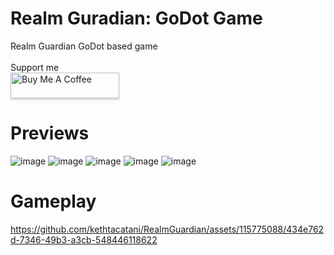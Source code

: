 # Realm Guradian: GoDot Game

Realm Guardian
GoDot based game
<br>
<br>
Support me
<br>
<a href="https://www.buymeacoffee.com/kethtacatani" target="_blank"><img src="https://www.buymeacoffee.com/assets/img/custom_images/orange_img.png" alt="Buy Me A Coffee" style="height: 41px !important;width: 174px !important;box-shadow: 0px 3px 2px 0px rgba(190, 190, 190, 0.5) !important;-webkit-box-shadow: 0px 3px 2px 0px rgba(190, 190, 190, 0.5) !important;" ></a>
# Previews
![image](https://github.com/kethtacatani/RealmGuardian/assets/115775088/0cb995c9-16e9-4961-993b-302710da701b)
![image](https://github.com/kethtacatani/RealmGuardian/assets/115775088/3301de9a-cf06-4b79-851b-4247f745f4a3)
![image](https://github.com/kethtacatani/RealmGuardian/assets/115775088/355bae2f-99c9-426f-bda6-09341b3cd31b)
![image](https://github.com/kethtacatani/RealmGuardian/assets/115775088/af24c063-a96a-45f8-a4bd-3e9029aa5aed)
![image](https://github.com/kethtacatani/RealmGuardian/assets/115775088/c990cd71-f392-44a6-a72d-b391121271a2)
# Gameplay
https://github.com/kethtacatani/RealmGuardian/assets/115775088/434e762d-7346-49b3-a3cb-548446118622

